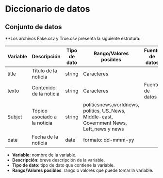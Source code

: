 # Diccionario de datos

## Conjunto de datos

**Los archivos Fake.csv y True.csv presenta la siguiente estrutura:

| Variable | Descripción | Tipo de dato | Rango/Valores posibles | Fuente de datos |
| --- | --- | --- | --- | --- |
| title | Título de la noticia | string | Caracteres | 
| texto | Contenido de la noticia | string | Caracteres | Fuente de datos |
| Subjet | Tópico asociado a la noticia | string | politicsnews,worldnews, politics, US_News, Middle-east, Government News, Left_news y news  | 
| date | Fecha de la noticia | date | formato: dd-mmm-yy | 

- **Variable**: nombre de la variable.
- **Descripción**: breve descripción de la variable.
- **Tipo de dato**: tipo de dato que contiene la variable.
- **Rango/Valores posibles**: rango o valores que puede tomar la variable.

